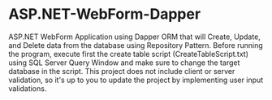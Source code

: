 # ASP.NET-WebForm-Dapper
ASP.NET WebForm Application using Dapper ORM that will Create, Update, and Delete data from the database using Repository Pattern. 
Before running the program, execute first the create table script (CreateTableScript.txt) using SQL Server Query Window and make sure to change the target database in the script. This project does not include client or server validation, so it's up to you to update the project by implementing user input validations.
